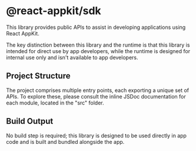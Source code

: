 # @react-appkit/sdk

This library provides public APIs to assist in developing applications using React AppKit.

The key distinction between this library and the runtime is that this library is intended for direct use by app developers, while the runtime is designed for internal use only and isn't available to app developers.

## Project Structure
The project comprises multiple entry points, each exporting a unique set of APIs. To explore these, please consult the inline JSDoc documentation for each module, located in the "src" folder.

## Build Output
No build step is required; this library is designed to be used directly in app code and is built and bundled alongside the app.